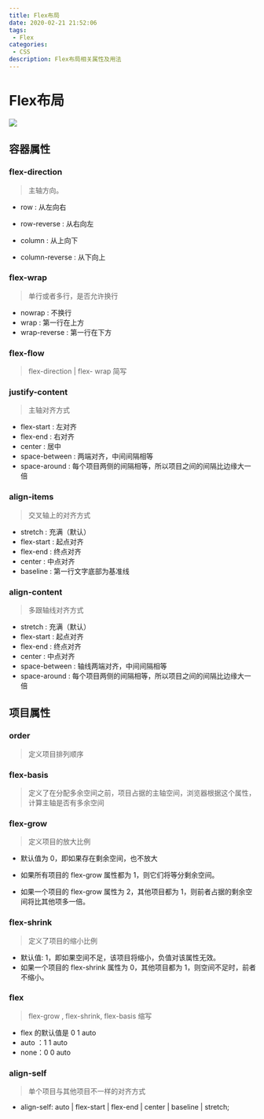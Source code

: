 ```yaml
---
title: Flex布局
date: 2020-02-21 21:52:06
tags:
 - Flex
categories: 
 - CSS
description: Flex布局相关属性及用法
---
```


# Flex布局

![](http://img.chensenran.top/1582300462845.jpg)

## 容器属性

### flex-direction

> 主轴方向。

* row : 从左向右
* row-reverse : 从右向左
* column : 从上向下

* column-reverse : 从下向上

### flex-wrap

> 单行或者多行，是否允许换行

* nowrap : 不换行
* wrap : 第一行在上方
* wrap-reverse : 第一行在下方

### flex-flow

> flex-direction | flex- wrap 简写

### justify-content

> 主轴对齐方式

* flex-start : 左对齐
* flex-end : 右对齐
* center : 居中
* space-between : 两端对齐，中间间隔相等
* space-around : 每个项目两侧的间隔相等，所以项目之间的间隔比边缘大一倍

### align-items

> 交叉轴上的对齐方式

* stretch : 充满（默认）
* flex-start : 起点对齐
* flex-end : 终点对齐
* center : 中点对齐
* baseline : 第一行文字底部为基准线

### align-content

> 多跟轴线对齐方式

* stretch : 充满（默认）
* flex-start : 起点对齐
* flex-end : 终点对齐
* center : 中点对齐
* space-between : 轴线两端对齐，中间间隔相等
* space-around : 每个项目两侧的间隔相等，所以项目之间的间隔比边缘大一倍

## 项目属性

### order

> 定义项目排列顺序

### flex-basis

> 定义了在分配多余空间之前，项目占据的主轴空间，浏览器根据这个属性，计算主轴是否有多余空间

### flex-grow

> 定义项目的放大比例

* 默认值为 0，即如果存在剩余空间，也不放大 

* 如果所有项目的 flex-grow 属性都为 1，则它们将等分剩余空间。

* 如果一个项目的 flex-grow 属性为 2，其他项目都为 1，则前者占据的剩余空间将比其他项多一倍。

### flex-shrink

> 定义了项目的缩小比例

*  默认值: 1，即如果空间不足，该项目将缩小，负值对该属性无效。 
*  如果一个项目的 flex-shrink 属性为 0，其他项目都为 1，则空间不足时，前者不缩小。 

### flex

> flex-grow , flex-shrink, flex-basis 缩写

* flex 的默认值是 0 1 auto 
* auto ：1 1 auto
* none：0 0 auto

### align-self

> 单个项目与其他项目不一样的对齐方式

* align-self: auto | flex-start | flex-end | center | baseline | stretch;